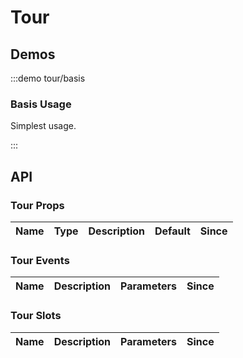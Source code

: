 # Tour

<!-- Please remove this comment and descript what scenes to be used of the component -->

## Demos

:::demo tour/basis

### Basis Usage

Simplest usage.

:::

## API

### Tour Props

| Name | Type | Description | Default | Since |
| ---- | ---- | ----------- | ------- | ----- |

### Tour Events

| Name | Description | Parameters | Since |
| ---- | ----------- | ---------- | ----- |

### Tour Slots

| Name | Description | Parameters | Since |
| ---- | ----------- | ---------- | ----- |
